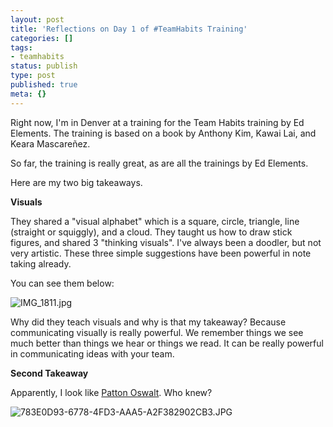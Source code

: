 ```yaml
---
layout: post
title: 'Reflections on Day 1 of #TeamHabits Training'
categories: []
tags:
- teamhabits
status: publish
type: post
published: true
meta: {}
---
```


Right now, I'm in Denver at a training for the Team Habits training by Ed Elements. The training is based on a book by Anthony Kim, Kawai Lai, and Keara Mascareñez.

So far, the training is really great, as are all the trainings by Ed Elements.

Here are my two big takeaways.

**Visuals**

They shared a "visual alphabet" which is a square, circle, triangle, line (straight or squiggly), and a cloud. They taught us how to draw stick figures, and shared 3 "thinking visuals". 
I've always been a doodler, but not very artistic. These three simple suggestions have been powerful in note taking already.

You can see them below:












































  

    
  
    
![IMG_1811.jpg](/squarespace_images/content_v1_4fffa949e4b0b4590d67b4e7_1573138546223-O9QHLT26NJ90VWK0GRYB_IMG_1811.jpg_)
  


  





Why did they teach visuals and why is that my takeaway? Because communicating visually is really powerful. We remember things we see much better than things we hear or things we read. It can be really powerful in communicating ideas with your team.

**Second Takeaway**

Apparently, I look like 
[Patton Oswalt](http://twitter.com/pattonoswalt). Who knew?

































































  

    
  
    
![783E0D93-6778-4FD3-AAA5-A2F382902CB3.JPG](/squarespace_images/content_v1_4fffa949e4b0b4590d67b4e7_1573138792252-88RL8UR4E5C61BFY6QMN_783E0D93-6778-4FD3-AAA5-A2F382902CB3.JPG_)
